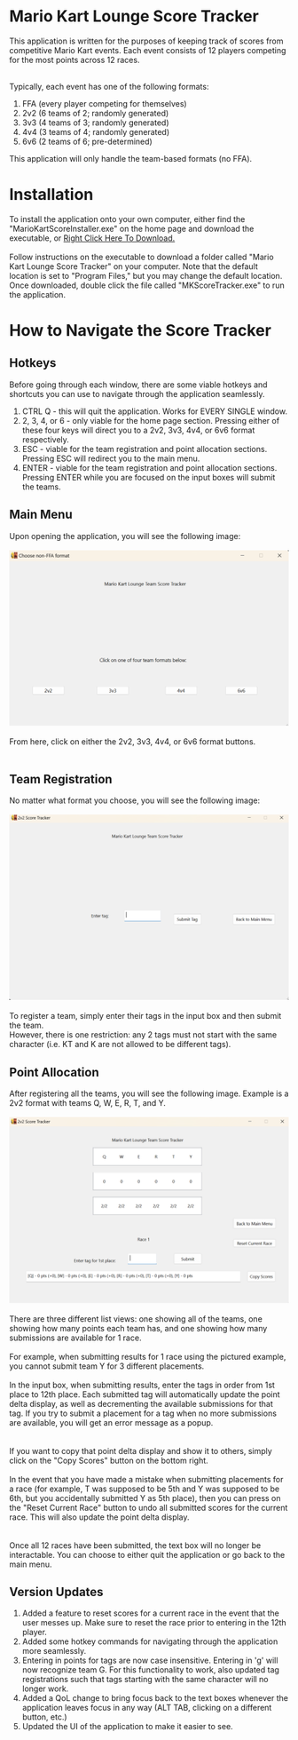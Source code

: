 # Mario Kart Lounge Score Tracker
This application is written for the purposes of keeping track of scores from competitive Mario Kart events.
Each event consists of 12 players competing for the most points across 12 races.<br><br>

Typically, each event has one of the following formats:
1. FFA (every player competing for themselves)
2. 2v2 (6 teams of 2; randomly generated)
3. 3v3 (4 teams of 3; randomly generated)
4. 4v4 (3 teams of 4; randomly generated)
5. 6v6 (2 teams of 6; pre-determined)

This application will only handle the team-based formats (no FFA).

# Installation
To install the application onto your own computer, either find the "MarioKartScoreInstaller.exe" on the home page and download the executable, or [Right Click Here To Download.](https://github.com/BaoPun/MarioKartLoungeScoreTracker/blob/main/MarioKartScoreInstaller.exe)<br><br>
Follow instructions on the executable to download a folder called "Mario Kart Lounge Score Tracker" on your computer.  Note that the default location is set to "Program Files," but you may change the default location.  Once downloaded, double click the file called "MKScoreTracker.exe" to run the application.

# How to Navigate the Score Tracker
## Hotkeys
Before going through each window, there are some viable hotkeys and shortcuts you can use to navigate through the application seamlessly.
1. CTRL Q - this will quit the application.  Works for EVERY SINGLE window.
2. 2, 3, 4, or 6 - only viable for the home page section.  Pressing either of these four keys will direct you to a 2v2, 3v3, 4v4, or 6v6 format respectively.
3. ESC - viable for the team registration and point allocation sections.  Pressing ESC will redirect you to the main menu.
4. ENTER - viable for the team registration and point allocation sections.  Pressing ENTER while you are focused on the input boxes will submit the teams.

## Main Menu
Upon opening the application, you will see the following image:<br><br>
![home page](./Tutorial%20Images/home.png)
<br><br>
From here, click on either the 2v2, 3v3, 4v4, or 6v6 format buttons.<br><br>

## Team Registration
No matter what format you choose, you will see the following image:<br><br>
![team registration](./Tutorial%20Images/team_registration.png)
<br><br>
To register a team, simply enter their tags in the input box and then submit the team.<br>
However, there is one restriction: any 2 tags must not start with the same character (i.e. KT and K are not allowed to be different tags).

## Point Allocation
After registering all the teams, you will see the following image.  Example is a 2v2 format with teams Q, W, E, R, T, and Y.<br><br>
![point allocation](./Tutorial%20Images/point_allocation.png)
<br><br>
There are three different list views: one showing all of the teams, one showing how many points each team has, and one showing how many submissions are available for 1 race.
<br><br>
For example, when submitting results for 1 race using the pictured example, you cannot submit team Y for 3 different placements.
<br><br>
In the input box, when submitting results, enter the tags in order from 1st place to 12th place.  Each submitted tag will automatically update the point delta display, as well as decrementing the available submissions for that tag.  If you try to submit a placement for a tag when no more submissions are available, you will get an error message as a popup.  
<br><br>
If you want to copy that point delta display and show it to others, simply click on the "Copy Scores" button on the bottom right.
<br><br>
In the event that you have made a mistake when submitting placements for a race (for example, T was supposed to be 5th and Y was supposed to be 6th, but you accidentally submitted Y as 5th place), then you can press on the "Reset Current Race" button to undo all submitted scores for the current race.  This will also update the point delta display.  
<br><br>
Once all 12 races have been submitted, the text box will no longer be interactable.  You can choose to either quit the application or go back to the main menu.

## Version Updates
1. Added a feature to reset scores for a current race in the event that the user messes up.  Make sure to reset the race prior to entering in the 12th player.
2. Added some hotkey commands for navigating through the application more seamlessly.  
3. Entering in points for tags are now case insensitive.  Entering in 'g' will now recognize team G.  For this functionality to work, also updated tag registrations such that tags starting with the same character will no longer work.
4. Added a QoL change to bring focus back to the text boxes whenever the application leaves focus in any way (ALT TAB, clicking on a different button, etc.)
5. Updated the UI of the application to make it easier to see.
